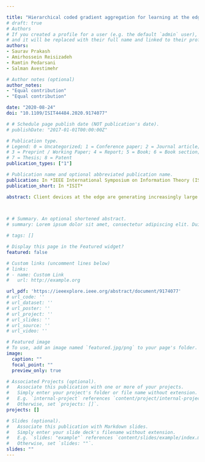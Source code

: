 ```yaml
---

title: "Hierarchical coded gradient aggregation for learning at the edge"
# draft: true
# Authors
# If you created a profile for a user (e.g. the default `admin` user), write the username (folder name) here 
# and it will be replaced with their full name and linked to their profile.
authors:
- Saurav Prakash
- Amirhossein Reisizadeh
- Ramtin Pedarsani
- Salman Avestimehr

# Author notes (optional)
author_notes:
- "Equal contribution"
- "Equal contribution"

date: "2020-08-24"
doi: "10.1109/ISIT44484.2020.9174077"

# # Schedule page publish date (NOT publication's date).
# publishDate: "2017-01-01T00:00:00Z"

# Publication type.
# Legend: 0 = Uncategorized; 1 = Conference paper; 2 = Journal article;
# 3 = Preprint / Working Paper; 4 = Report; 5 = Book; 6 = Book section;
# 7 = Thesis; 8 = Patent
publication_types: ["1"]

# Publication name and optional abbreviated publication name.
publication: In *IEEE International Symposium on Information Theory (ISIT), 2020*
publication_short: In *ISIT*

abstract: Client devices at the edge are generating increasingly large amounts of rich data suitable for learning powerful statistical models. However, privacy concerns and heavy communication load make it infeasible to move the client data to a centralized location for training. In many distributed learning setups, client nodes carry out gradient computations on their local data while the central master server receives the local gradients and aggregates them to take the global model update step. To guarantee robustness against *straggling* communication links, we consider a hierarchical setup with $n_e$ clients and $n_h$ reliable helper nodes that are available to aid in gradient aggregation at the master. To achieve resiliency against straggling client-to-helpers links, we propose two approaches leveraging *coded redundancy*. First is the Aligned Repetition Coding (ARC) that repeats gradient components on the helper links, allowing  significant partial aggregations at the helpers, resulting in a helpers-to-master communication load ($C_{HM}$) of $\mathcal{O}(n_h)$. ARC however results in a client-to-helpers communication load ($C_{EH}$) of $\Theta(n_h)$, which is prohibitive for client nodes due to limited and costly bandwidth. We thus propose Aligned Minimum Distance Separable Coding (AMC) that achieves optimal $C_{EH}$ of $\Theta(1)$ for a given resiliency threshold by using MDS code over the gradient components, while achieving a $C_{HM}$ of $\mathcal{O}(n_e)$. 
 


# # Summary. An optional shortened abstract.
# summary: Lorem ipsum dolor sit amet, consectetur adipiscing elit. Duis posuere tellus ac convallis placerat. Proin tincidunt magna sed ex sollicitudin condimentum.

# tags: []

# Display this page in the Featured widget?
featured: false

# Custom links (uncomment lines below)
# links:
# - name: Custom Link
#   url: http://example.org

url_pdf: 'https://ieeexplore.ieee.org/abstract/document/9174077'
# url_code: ''
# url_dataset: ''
# url_poster: ''
# url_project: ''
# url_slides: ''
# url_source: ''
# url_video: ''

# Featured image
# To use, add an image named `featured.jpg/png` to your page's folder. 
image:
  caption: ""
  focal_point: ""
  preview_only: true

# Associated Projects (optional).
#   Associate this publication with one or more of your projects.
#   Simply enter your project's folder or file name without extension.
#   E.g. `internal-project` references `content/project/internal-project/index.md`.
#   Otherwise, set `projects: []`.
projects: []

# Slides (optional).
#   Associate this publication with Markdown slides.
#   Simply enter your slide deck's filename without extension.
#   E.g. `slides: "example"` references `content/slides/example/index.md`.
#   Otherwise, set `slides: ""`.
slides: ""
---
```



<!-- {{% callout note %}}
Click the *Cite* button above to demo the feature to enable visitors to import publication metadata into their reference management software.
{{% /callout %}}

{{% callout note %}}
Create your slides in Markdown - click the *Slides* button to check out the example.
{{% /callout %}}

Supplementary notes can be added here, including [code, math, and images](https://wowchemy.com/docs/writing-markdown-latex/). -->
